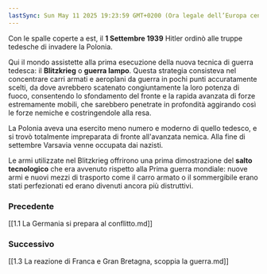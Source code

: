 ```yaml
---
lastSync: Sun May 11 2025 19:23:59 GMT+0200 (Ora legale dell’Europa centrale)
---
```

Con le spalle coperte a est, il **1 Settembre 1939** Hitler ordinò alle truppe tedesche di invadere la Polonia.

Qui il mondo assistette alla prima esecuzione della nuova tecnica di guerra tedesca: il **Blitzkrieg** o **guerra lampo**. Questa strategia consisteva nel concentrare carri armati e aeroplani da guerra in pochi punti accuratamente scelti, da dove avrebbero scatenato congiuntamente la loro potenza di fuoco, consentendo lo sfondamento del fronte e la rapida avanzata di forze estremamente mobili, che sarebbero penetrate in profondità aggirando così le forze nemiche e costringendole alla resa.

La Polonia aveva una esercito meno numero e moderno di quello tedesco, e si trovò totalmente impreparata di fronte all'avanzata nemica.
Alla fine di settembre Varsavia venne occupata dai nazisti.

Le armi utilizzate nel Blitzkrieg offrirono una prima dimostrazione del **salto tecnologico** che era avvenuto rispetto alla Prima guerra mondiale: nuove armi e nuovi mezzi di trasporto come il carro armato o il sommergibile erano stati perfezionati ed erano divenuti ancora più distruttivi.


### Precedente
[[1.1 La Germania si prepara al conflitto.md]]

### Successivo
[[1.3 La reazione di Franca e Gran Bretagna, scoppia la guerra.md]]